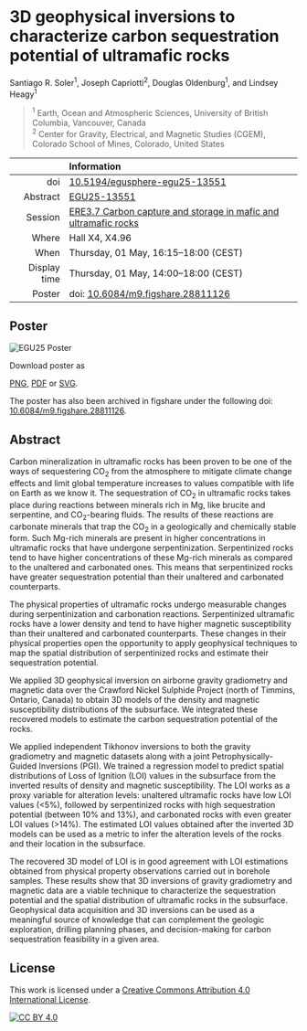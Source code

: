 # 3D geophysical inversions to characterize carbon sequestration potential of ultramafic rocks

Santiago R. Soler<sup>1</sup>,
Joseph Capriotti<sup>2</sup>,
Douglas Oldenburg<sup>1</sup>,
and Lindsey Heagy<sup>1</sup>

> <sup>1</sup> Earth, Ocean and Atmospheric Sciences, University of British
> Columbia, Vancouver, Canada
> <br>
> <sup>2</sup> Center for Gravity, Electrical, and Magnetic Studies (CGEM),
> Colorado School of Mines, Colorado, United States

| | Information |
|---:|:----|
| doi | [10.5194/egusphere-egu25-13551][doi] |
| Abstract | [EGU25-13551][egu25-13551] |
| Session | [ERE3.7 Carbon capture and storage in mafic and ultramafic rocks][ere3.7] |
| Where | Hall X4, X4.96 |
| When | Thursday, 01 May, 16:15–18:00 (CEST) |
| Display time | Thursday, 01 May, 14:00–18:00 (CEST) |
| Poster | doi: [10.6084/m9.figshare.28811126][poster-doi] |

## Poster

![EGU25 Poster](https://github.com/santisoler/egu2025/raw/poster/poster/poster.png)

Download poster as

[PNG](https://github.com/santisoler/egu2025/raw/main/poster/poster.png),
[PDF](https://github.com/santisoler/egu2025/raw/main/poster/poster.pdf) or
[SVG](https://github.com/santisoler/egu2025/raw/main/poster/poster.svg).

The poster has also been archived in figshare under the following doi:
[10.6084/m9.figshare.28811126][poster-doi].

## Abstract

Carbon mineralization in ultramafic rocks has been proven to be one of the ways
of sequestering CO<sub>2</sub> from the atmosphere to mitigate climate change
effects and limit global temperature increases to values compatible with life
on Earth as we know it.
The sequestration of CO<sub>2</sub> in ultramafic rocks takes place during
reactions between minerals rich in Mg, like brucite and serpentine, and
CO<sub>2</sub>-bearing fluids.
The results of these reactions are carbonate minerals that trap the
CO<sub>2</sub> in a geologically and chemically stable form.
Such Mg-rich minerals are present in higher concentrations in ultramafic rocks
that have undergone serpentinization.
Serpentinized rocks tend to have higher concentrations of these Mg-rich
minerals as compared to the unaltered and carbonated ones.
This means that serpentinized rocks have greater sequestration potential than
their unaltered and carbonated counterparts.

The physical properties of ultramafic rocks undergo measurable changes during
serpentinization and carbonation reactions.
Serpentinized ultramafic rocks have a lower density and tend to have higher
magnetic susceptibility than their unaltered and carbonated counterparts.
These changes in their physical properties open the opportunity to apply
geophysical techniques to map the spatial distribution of serpentinized rocks
and estimate their sequestration potential.

We applied 3D geophysical inversion on airborne gravity gradiometry and
magnetic data over the Crawford Nickel Sulphide Project (north of Timmins,
Ontario, Canada) to obtain 3D models of the density and magnetic susceptibility
distributions of the subsurface.
We integrated these recovered models to estimate the carbon sequestration
potential of the rocks.

We applied independent Tikhonov inversions to both the gravity gradiometry and
magnetic datasets along with a joint Petrophysically-Guided Inversions (PGI).
We trained a regression model to predict spatial distributions of Loss of
Ignition (LOI) values in the subsurface from the inverted results of density
and magnetic susceptibility.
The LOI works as a proxy variable for alteration levels:
unaltered ultramafic rocks have low LOI values (<5%), followed by serpentinized
rocks with high sequestration potential (between 10% and 13%), and carbonated
rocks with even greater LOI values (>14%). The estimated LOI values obtained
after the inverted 3D models can be used as a metric to infer the alteration
levels of the rocks and their location in the subsurface.

The recovered 3D model of LOI is in good agreement with LOI estimations
obtained from physical property observations carried out in borehole samples.
These results show that 3D inversions of gravity gradiometry and magnetic data
are a viable technique to characterize the sequestration potential and the
spatial distribution of ultramafic rocks in the subsurface.
Geophysical data acquisition and 3D inversions can be used as a meaningful
source of knowledge that can complement the geologic exploration, drilling
planning phases, and decision-making for carbon sequestration feasibility in
a given area.


## License

This work is licensed under a
[Creative Commons Attribution 4.0 International License][cc-by].

[![CC BY 4.0][cc-by-image]][cc-by]

[cc-by]: http://creativecommons.org/licenses/by/4.0/
[cc-by-image]: https://i.creativecommons.org/l/by/4.0/88x31.png
[ere3.7]: https://meetingorganizer.copernicus.org/EGU25/session/52677
[egu25-13551]: https://meetingorganizer.copernicus.org/EGU25/EGU25-13551.html
[doi]: https://doi.org/10.5194/egusphere-egu25-13551
[poster-doi]: https://doi.org/10.6084/m9.figshare.28811126
